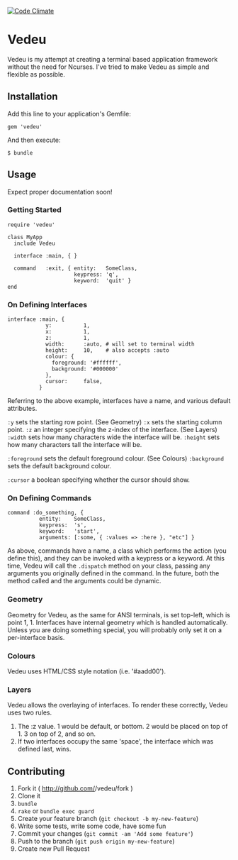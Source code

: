 [![Code Climate](https://codeclimate.com/github/gavinlaking/vedeu.png)](https://codeclimate.com/github/gavinlaking/vedeu)

# Vedeu

Vedeu is my attempt at creating a terminal based application framework without the need for Ncurses. I've tried to make Vedeu as simple and flexible as possible.


## Installation

Add this line to your application's Gemfile:

    gem 'vedeu'

And then execute:

    $ bundle

## Usage

Expect proper documentation soon!

### Getting Started

    require 'vedeu'

    class MyApp
      include Vedeu

      interface :main, { }

      command   :exit, { entity:   SomeClass,
                         keypress: 'q',
                         keyword:  'quit' }
    end

### On Defining Interfaces

    interface :main, {
                y:          1,
                x:          1,
                z:          1,
                width:      :auto, # will set to terminal width
                height:     10,    # also accepts :auto
                colour: {
                  foreground: '#ffffff',
                  background: '#000000'
                },
                cursor:     false,
              }

Referring to the above example, interfaces have a name, and various default attributes.

`:y`          sets the starting row point. (See Geometry)
`:x`          sets the starting column point.
`:z`          an integer specifying the z-index of the interface.
              (See Layers)
`:width`      sets how many characters wide the interface will be.
`:height`     sets how many characters tall the interface will be.

`:foreground` sets the default foreground colour. (See Colours)
`:background` sets the default background colour.

`:cursor`     a boolean specifying whether the cursor should show.


### On Defining Commands

    command :do_something, {
              entity:    SomeClass,
              keypress:  's',
              keyword:   'start',
              arguments: [:some, { :values => :here }, "etc"] }

As above, commands have a name, a class which performs the action
(you define this), and they can be invoked with a keypress or a keyword. At this time, Vedeu will call the `.dispatch` method on your class, passing any arguments you originally defined in the command. In the future, both the method called and the arguments could be dynamic.


### Geometry

Geometry for Vedeu, as the same for ANSI terminals, is set top-left, which is point 1, 1. Interfaces have internal geometry which is handled automatically. Unless you are doing something special, you will probably only set it on a per-interface basis.


### Colours

Vedeu uses HTML/CSS style notation (i.e. '#aadd00').


### Layers

Vedeu allows the overlaying of interfaces. To render these correctly,
Vedeu uses two rules.

  1) The :z value. 1 would be default, or bottom. 2 would be placed on top of 1. 3 on top of 2, and so on.
  2) If two interfaces occupy the same 'space', the interface which was defined last, wins.


## Contributing

1. Fork it ( http://github.com/<my-github-username>/vedeu/fork )
2. Clone it
3. `bundle`
4. `rake` or `bundle exec guard`
5. Create your feature branch (`git checkout -b my-new-feature`)
6. Write some tests, write some code, have some fun
7. Commit your changes (`git commit -am 'Add some feature'`)
8. Push to the branch (`git push origin my-new-feature`)
9. Create new Pull Request
